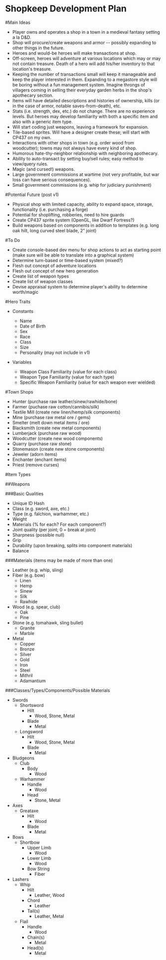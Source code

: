 Shopkeep Development Plan
=========================

#Main Ideas

- Player owns and operates a shop in a town in a medieval fantasy setting a la D&D.
- Shop will procure/create weapons and armor -- possibly expanding to other things in the future.
- Heroes and would-be heroes will make transactions at shop.
- Off-screen, heroes will adventure at various locations which may or may not contain treasure.  Death of a hero will add his/her inventory to that location's treasure.
- Keeping the number of transactions small will keep it manageable and keep the player interested in them.  Expanding to a megastore style will be boring without a fun management system.  Imagine throngs of villagers coming in selling their everyday garden herbs in the shop's apothecary section.
- Items will have detailed descriptions and histories of ownership, kills (or in the case of armor, notable saves-from-death), etc.
- Stats (i.e. strength, dex, etc.) do not change.  There are no experience levels.  But heroes may develop familiarity with both a specific item and also with a generic item type.
- Will start coding just weapons, leaving a framework for expansion.
- Tile-based sprites.  Will have a designer create these; will start with CP437 on my own.
- Interactions with other shops in town (e.g. order wood from woodcutter); towns may not always have every kind of shop.
- Humorous hate-thy-neighbor relationship with neighboring apothecary.
- Ability to auto-transact by setting buy/sell rules; easy method to view/query rules.
- Magic (and cursed!) weapons.
- Large government commissions at wartime (not very profitable, but war loss can have serious consequences).
- Small government commissions (e.g. whip for judiciary punishment)


#Potential Future (post v1)

- Physical shop with limited capacity, ability to expand space, storage, functionality (i.e. purchasing a forge)
- Potential for shoplifting, robberies, need to hire guards
- Create CP437 sprite system (OpenGL, like Dwarf Fortress?)
- Build weapons based on components in addition to templates (e.g. long oak hilt, long curved steel blade, 2" joint)


#To Do

- Create console-based dev menu for shop actions to act as starting point (make sure will be able to translate into a graphical system)
- Determine turn-based or time-based system (mixed?)
- Flesh out concept of adventure locations
- Flesh out concept of new hero generation
- Create list of weapon types
- Create list of weapon classes
- Devise appraisal system to determine player's ability to determine worth/magic


#Hero Traits

- Constants
	- Name
	- Date of Birth
	- Sex
	- Race
	- Class
	- Size
	- Personality (may not include in v1)

- Variables
	- Weapon Class Familiarity (value for each class)
	- Weapon Type Familiarity (value for each type)
	- Specific Weapon Familiarity (value for each weapon ever wielded)
	

#Town Shops

- Hunter (purchase raw leather/sinew/rawhide/bone)
- Farmer (puchase raw cotton/cannibis/silk)
- Textile Mill (create new linen/hemp/silk components)
- Mine (purchase raw metal ore / gems)
- Smelter (melt down metal items / ore)
- Blacksmith (create new metal components)
- Lumberjack (purchase raw wood)
- Woodcutter (create new wood components)
- Quarry (purchase raw stone)
- Stonemason (create new stone components)
- Jeweler (adorn items)
- Enchanter (enchant items)
- Priest (remove curses)


#Item Types

##Weapons

###Basic Qualities

- Unique ID Hash
- Class (e.g. sword, axe, etc.)
- Type (e.g. falchion, warhammer, etc.)
- Weight
- Materials (% for each?  For each component?)
- Joint quality (per joint; 0 = break at joint)
- Sharpness (possible null)
- Grip
- Durability (upon breaking, splits into component materials)
- Balance


###Materials (items may be made of more than one)

- Leather (e.g. whip, sling)
- Fiber (e.g. bow)
	- Linen
	- Hemp
	- Sinew
	- Silk
	- Rawhide
- Wood (e.g. spear, club)
	- Oak
	- Pine
- Stone (e.g. tomahawk, sling bullet)
	- Granite
	- Marble
- Metal
	- Copper
	- Bronze
	- Silver
	- Gold
	- Iron
	- Steel
	- Mithril
	- Adamantium

###Classes/Types/Components/Possible Materials

- Swords
	- Shortsword
		- Hilt
			- Wood, Stone, Metal
		- Blade
			- Metal
	- Longsword
		- Hilt
			- Wood, Stone, Metal
		- Blade
			- Metal
- Bludgeons
	- Club
		- Body
			- Wood
	- Warhammer
		- Handle
			- Wood
		- Head
			- Stone, Metal
- Axes
	- Greataxe
		- Hilt
			- Wood
		- Blade
			- Metal
- Bows
	- Shortbow
		- Upper Limb
			- Wood
		- Lower Limb
			- Wood
		- Bow String
			- Fiber
- Lashers
	- Whip
		- Hilt
			- Leather, Wood
		- Chord
			- Leather
		- Tail(s)
			- Leather, Metal
	- Flail
		- Handle
			- Wood
		- Chain(s)
			- Metal
		- Head(s)
			- Metal